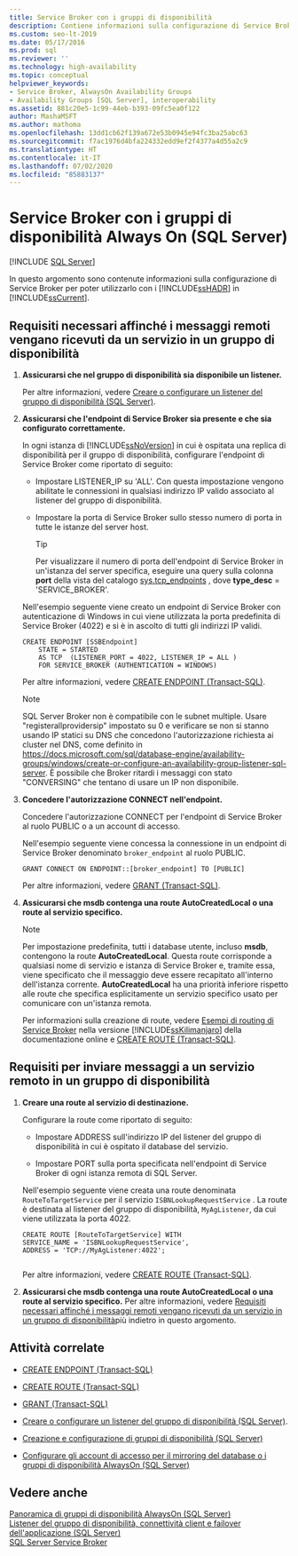 ```yaml
---
title: Service Broker con i gruppi di disponibilità
description: Contiene informazioni sulla configurazione di Service Broker con i gruppi di disponibilità Always On di SQL Server.
ms.custom: seo-lt-2019
ms.date: 05/17/2016
ms.prod: sql
ms.reviewer: ''
ms.technology: high-availability
ms.topic: conceptual
helpviewer_keywords:
- Service Broker, AlwaysOn Availability Groups
- Availability Groups [SQL Server], interoperability
ms.assetid: 881c20e5-1c99-44eb-b393-09fc5ea0f122
author: MashaMSFT
ms.author: mathoma
ms.openlocfilehash: 13dd1cb62f139a672e53b0945e94fc3ba25abc63
ms.sourcegitcommit: f7ac1976d4bfa224332edd9ef2f4377a4d55a2c9
ms.translationtype: HT
ms.contentlocale: it-IT
ms.lasthandoff: 07/02/2020
ms.locfileid: "85883137"
---
```

# <a name="service-broker-with-always-on-availability-groups-sql-server"></a>Service Broker con i gruppi di disponibilità Always On (SQL Server)
[!INCLUDE [SQL Server](../../../includes/applies-to-version/sqlserver.md)]

  In questo argomento sono contenute informazioni sulla configurazione di Service Broker per poter utilizzarlo con i [!INCLUDE[ssHADR](../../../includes/sshadr-md.md)] in [!INCLUDE[ssCurrent](../../../includes/sscurrent-md.md)].  
  
  
##  <a name="requirements-for-a-service-in-an-availability-group-to-receive-remote-messages"></a><a name="ReceiveRemoteMessages"></a> Requisiti necessari affinché i messaggi remoti vengano ricevuti da un servizio in un gruppo di disponibilità  
  
1.  **Assicurarsi che nel gruppo di disponibilità sia disponibile un listener.**  
  
     Per altre informazioni, vedere [Creare o configurare un listener del gruppo di disponibilità &#40;SQL Server&#41;](../../../database-engine/availability-groups/windows/create-or-configure-an-availability-group-listener-sql-server.md).  
  
2.  **Assicurarsi che l'endpoint di Service Broker sia presente e che sia configurato correttamente.**  
  
     In ogni istanza di [!INCLUDE[ssNoVersion](../../../includes/ssnoversion-md.md)] in cui è ospitata una replica di disponibilità per il gruppo di disponibilità, configurare l'endpoint di Service Broker come riportato di seguito:  
  
    -   Impostare LISTENER_IP su 'ALL'. Con questa impostazione vengono abilitate le connessioni in qualsiasi indirizzo IP valido associato al listener del gruppo di disponibilità.  
  
    -   Impostare la porta di Service Broker sullo stesso numero di porta in tutte le istanze del server host.  
  
        > [!TIP]  
        >  Per visualizzare il numero di porta dell'endpoint di Service Broker in un'istanza del server specifica, eseguire una query sulla colonna **port** della vista del catalogo [sys.tcp_endpoints](../../../relational-databases/system-catalog-views/sys-tcp-endpoints-transact-sql.md) , dove **type_desc** = 'SERVICE_BROKER'.  
  
     Nell'esempio seguente viene creato un endpoint di Service Broker con autenticazione di Windows in cui viene utilizzata la porta predefinita di Service Broker (4022) e si è in ascolto di tutti gli indirizzi IP validi.  
  
    ```  
    CREATE ENDPOINT [SSBEndpoint]  
        STATE = STARTED  
        AS TCP  (LISTENER_PORT = 4022, LISTENER_IP = ALL )  
        FOR SERVICE_BROKER (AUTHENTICATION = WINDOWS)  
    ```  
  
     Per altre informazioni, vedere [CREATE ENDPOINT &#40;Transact-SQL&#41;](../../../t-sql/statements/create-endpoint-transact-sql.md).  

    > [!NOTE]  
    SQL Server Broker non è compatibile con le subnet multiple. Usare "registerallprovidersip" impostato su 0 e verificare se non si stanno usando IP statici su DNS che concedono l'autorizzazione richiesta ai cluster nel DNS, come definito in https://docs.microsoft.com/sql/database-engine/availability-groups/windows/create-or-configure-an-availability-group-listener-sql-server. È possibile che Broker ritardi i messaggi con stato "CONVERSING" che tentano di usare un IP non disponibile.

3.  **Concedere l'autorizzazione CONNECT nell'endpoint.**  
  
     Concedere l'autorizzazione CONNECT per l'endpoint di Service Broker al ruolo PUBLIC o a un account di accesso.  
  
     Nell'esempio seguente viene concessa la connessione in un endpoint di Service Broker denominato `broker_endpoint` al ruolo PUBLIC.  
  
    ```  
    GRANT CONNECT ON ENDPOINT::[broker_endpoint] TO [PUBLIC]  
    ```  
  
     Per altre informazioni, vedere [GRANT &#40;Transact-SQL&#41;](../../../t-sql/statements/grant-transact-sql.md).  
  
4.  **Assicurarsi che msdb contenga una route AutoCreatedLocal o una route al servizio specifico.**  
  
    > [!NOTE]  
    >  Per impostazione predefinita, tutti i database utente, incluso **msdb**, contengono la route **AutoCreatedLocal**. Questa route corrisponde a qualsiasi nome di servizio e istanza di Service Broker e, tramite essa, viene specificato che il messaggio deve essere recapitato all'interno dell'istanza corrente. **AutoCreatedLocal** ha una priorità inferiore rispetto alle route che specifica esplicitamente un servizio specifico usato per comunicare con un'istanza remota.  
  
     Per informazioni sulla creazione di route, vedere [Esempi di routing di Service Broker](https://msdn.microsoft.com/library/ms166090\(SQL.105\).aspx) nella versione [!INCLUDE[ssKilimanjaro](../../../includes/sskilimanjaro-md.md)] della documentazione online e [CREATE ROUTE &#40;Transact-SQL&#41;](../../../t-sql/statements/create-route-transact-sql.md).  
  
##  <a name="requirements-for-sending-messages-to-a-remote-service-in-an-availability-group"></a><a name="SendRemoteMessages"></a> Requisiti per inviare messaggi a un servizio remoto in un gruppo di disponibilità  
  
1.  **Creare una route al servizio di destinazione.**  
  
     Configurare la route come riportato di seguito:  
  
    -   Impostare ADDRESS sull'indirizzo IP del listener del gruppo di disponibilità in cui è ospitato il database del servizio.  
  
    -   Impostare PORT sulla porta specificata nell'endpoint di Service Broker di ogni istanza remota di SQL Server.  
  
     Nell'esempio seguente viene creata una route denominata `RouteToTargetService` per il servizio `ISBNLookupRequestService` . La route è destinata al listener del gruppo di disponibilità, `MyAgListener`, da cui viene utilizzata la porta 4022.  
  
    ```  
    CREATE ROUTE [RouteToTargetService] WITH   
    SERVICE_NAME = 'ISBNLookupRequestService',   
    ADDRESS = 'TCP://MyAgListener:4022';  
  
    ```  
  
     Per altre informazioni, vedere [CREATE ROUTE &#40;Transact-SQL&#41;](../../../t-sql/statements/create-route-transact-sql.md).  
  
2.  **Assicurarsi che msdb contenga una route AutoCreatedLocal o una route al servizio specifico.** Per altre informazioni, vedere [Requisiti necessari affinché i messaggi remoti vengano ricevuti da un servizio in un gruppo di disponibilità](#ReceiveRemoteMessages)più indietro in questo argomento.  
  
##  <a name="related-tasks"></a><a name="RelatedTasks"></a> Attività correlate  
  
-   [CREATE ENDPOINT &#40;Transact-SQL&#41;](../../../t-sql/statements/create-endpoint-transact-sql.md)  
  
-   [CREATE ROUTE &#40;Transact-SQL&#41;](../../../t-sql/statements/create-route-transact-sql.md)  
  
-   [GRANT &#40;Transact-SQL&#41;](../../../t-sql/statements/grant-transact-sql.md)  
  
-   [Creare o configurare un listener del gruppo di disponibilità &#40;SQL Server&#41;](../../../database-engine/availability-groups/windows/create-or-configure-an-availability-group-listener-sql-server.md).  
  
-   [Creazione e configurazione di gruppi di disponibilità &#40;SQL Server&#41;](../../../database-engine/availability-groups/windows/creation-and-configuration-of-availability-groups-sql-server.md)  
  
-   [Configurare gli account di accesso per il mirroring del database o i gruppi di disponibilità AlwaysOn &#40;SQL Server&#41;](../../../database-engine/database-mirroring/set-up-login-accounts-database-mirroring-always-on-availability.md)  
  
## <a name="see-also"></a>Vedere anche  
 [Panoramica di gruppi di disponibilità AlwaysOn &#40;SQL Server&#41;](../../../database-engine/availability-groups/windows/overview-of-always-on-availability-groups-sql-server.md)   
 [Listener del gruppo di disponibilità, connettività client e failover dell'applicazione &#40;SQL Server&#41;](../../../database-engine/availability-groups/windows/listeners-client-connectivity-application-failover.md)   
 [SQL Server Service Broker](../../../database-engine/configure-windows/sql-server-service-broker.md)  
  
  
